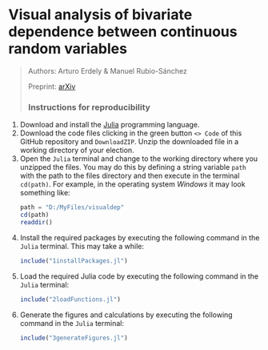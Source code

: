 # Visual analysis of bivariate dependence between continuous random variables

> Authors: Arturo Erdely & Manuel Rubio-Sánchez
>
> Preprint: [arXiv](https://arxiv.org/abs/2404.00820)
>
> ### Instructions for reproducibility

1. Download and install the [Julia](https://julialang.org/downloads/) programming language.
2. Download the code files clicking in the green button `<> Code` of this GitHub repository and `DownloadZIP`. Unzip the downloaded file in a working directory of your election.
3. Open the `Julia` terminal and change to the working directory where you unzipped the files. You may do this by defining a string variable `path` with the path to the files directory and then execute in the terminal `cd(path)`. For example, in the operating system *Windows* it may look something like:
   ```julia
   path = "D:/MyFiles/visualdep"
   cd(path)
   readdir()
   ```
4. Install the required packages by executing the following command in the `Julia` terminal. This may take a while:
   ```julia
   include("1installPackages.jl")
   ```
5. Load the required Julia code by executing the following command in the `Julia` terminal:
   ```julia
   include("2loadFunctions.jl")
   ```
6. Generate the figures and calculations by executing the following command in the `Julia` terminal:
   ```julia
   include("3generateFigures.jl")
   ```
